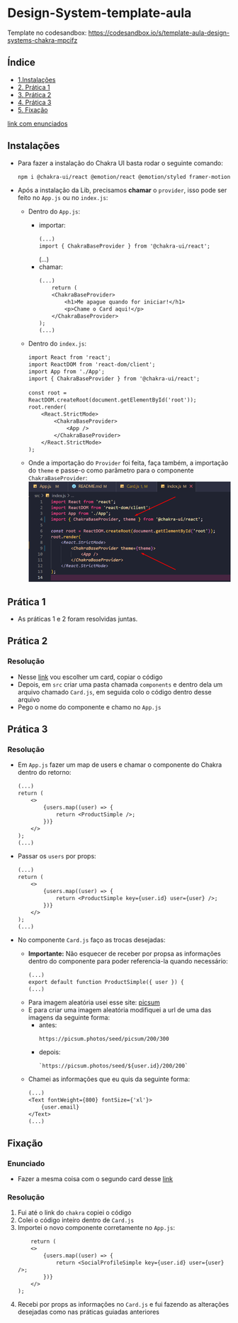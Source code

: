 # Design-System-template-aula

Template no codesandbox:
https://codesandbox.io/s/template-aula-design-systems-chakra-mpcifz

## Índice

-   [1.Instalações](#instalações)
-   [2. Prática 1](#prática-1)
-   [3. Prática 2](#prática-2)
-   [4. Prática 3](#prática-3)
-   [5. Fixação](#fixação)

[link com enunciados](https://docs.google.com/presentation/d/e/2PACX-1vT1cZRej-3FlH63D3r77leM8Obeozt0dNVRgMXv9OQHdRMu-QqAPvrXhiW-LwY1OTiTUX24PLwJab3h/pub?start=false&loop=false&delayms=3000&slide=id.g164569922a2_1_7)

## Instalações

-   Para fazer a instalação do Chakra UI basta rodar o seguinte comando:

    ```
    npm i @chakra-ui/react @emotion/react @emotion/styled framer-motion
    ```

-   Após a instalação da Lib, precisamos **chamar** o `provider`, isso pode ser feito no `App.js` ou no `index.js`:

    -   Dentro do `App.js`:
        -   importar:
            ```
            (...)
            import { ChakraBaseProvider } from '@chakra-ui/react';
            ```
            (...)
        -   chamar:
            ```
            (...)
                return (
                <ChakraBaseProvider>
                    <h1>Me apague quando for iniciar!</h1>
                    <p>Chame o Card aqui!</p>
                </ChakraBaseProvider>
            );
            (...)
            ```
    -   Dentro do `index.js`:

        ```
        import React from 'react';
        import ReactDOM from 'react-dom/client';
        import App from './App';
        import { ChakraBaseProvider } from '@chakra-ui/react';

        const root = ReactDOM.createRoot(document.getElementById('root'));
        root.render(
            <React.StrictMode>
                <ChakraBaseProvider>
                    <App />
                </ChakraBaseProvider>
            </React.StrictMode>
        );
        ```

    -   Onde a importação do `Provider` foi feita, faça também, a importação do `theme` e passe-o como parâmetro para o componente `ChakraBaseProvider`:
        ![Alt text](image.png)

## Prática 1

- As práticas 1 e 2 foram resolvidas juntas.

## Prática 2

### Resolução
-   Nesse [link](https://chakra-templates.dev/components/cards) vou escolher um card, copiar o código
-   Depois, em `src` criar uma pasta chamada `components` e dentro dela um arquivo chamado `Card.js`, em seguida colo o código dentro desse arquivo
-   Pego o nome do componente e chamo no `App.js`

## Prática 3

### Resolução

-   Em `App.js` fazer um map de users e chamar o componente do Chakra dentro do retorno:

    ```
    (...)
    return (
        <>
            {users.map((user) => {
                return <ProductSimple />;
            })}
        </>
    );
    (...)
    ```

-   Passar os `users` por props:
    ```
    (...)
    return (
        <>
            {users.map((user) => {
                return <ProductSimple key={user.id} user={user} />;
            })}
        </>
    );
    (...)
    ```
-   No componente `Card.js` faço as trocas desejadas:
    -   **Importante:** Não esquecer de receber por propsa as informações dentro do componente para poder referencia-la quando necessário:
        ```
        (...)
        export default function ProductSimple({ user }) {
        (...)
        ```
    -   Para imagem aleatória usei esse site: [picsum](https://picsum.photos/)
    -   E para criar uma imagem aleatória modifiquei a url de uma das imagens da seguinte forma:
        -   antes:
            ```
            https://picsum.photos/seed/picsum/200/300
            ```
        -   depois:
            ```
            `https://picsum.photos/seed/${user.id}/200/200`
            ```
    -   Chamei as informações que eu quis da seguinte forma:
        ```
        (...)
        <Text fontWeight={800} fontSize={'xl'}>
            {user.email}
        </Text>
        (...)
        ```

## Fixação

### Enunciado

-   Fazer a mesma coisa com o segundo card desse [link](https://chakra-templates.dev/components/cards)

### Resolução

1. Fui até o link do `chakra` copiei o código
2. Colei o código inteiro dentro de `Card.js`
3. Importei o novo componente corretamente no `App.js`:
    ```
        return (
        <>
            {users.map((user) => {
                return <SocialProfileSimple key={user.id} user={user} />;
            })}
        </>
    );
    ```
4. Recebi por props as informações no `Card.js` e fui fazendo as alterações desejadas como nas práticas guiadas anteriores
